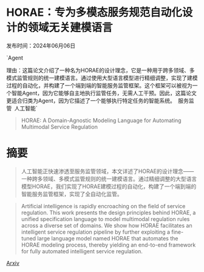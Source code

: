 # HORAE：专为多模态服务规范自动化设计的领域无关建模语言

发布时间：2024年06月06日

`Agent

理由：这篇论文介绍了一种名为HORAE的设计理念，它是一种用于跨多领域、多模式监管规则的统一建模语言。通过使用大型语言模型进行精细调整，实现了建模过程的自动化，并构建了一个端到端的智能服务监管框架。这个框架可以被视为一个智能Agent，因为它能够自主地执行监管任务，无需人工干预。因此，这篇论文更适合归类为Agent，因为它描述了一个能够执行特定任务的智能系统。` `服务监管` `人工智能`

> HORAE: A Domain-Agnostic Modeling Language for Automating Multimodal Service Regulation

# 摘要

> 人工智能正快速渗透至服务监管领域，本文详述了HORAE的设计理念——一种跨多领域、多模式监管规则的统一建模语言。通过精细调整的大型语言模型HORAE，我们实现了HORAE建模过程的自动化，构建了一个端到端的智能服务监管框架，实现了全自动化监管。

> Artificial intelligence is rapidly encroaching on the field of service regulation. This work presents the design principles behind HORAE, a unified specification language to model multimodal regulation rules across a diverse set of domains. We show how HORAE facilitates an intelligent service regulation pipeline by further exploiting a fine-tuned large language model named HORAE that automates the HORAE modeling process, thereby yielding an end-to-end framework for fully automated intelligent service regulation.

[Arxiv](https://arxiv.org/abs/2406.06600)